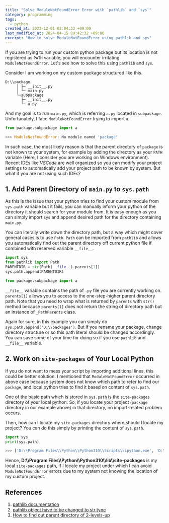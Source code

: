 ```yaml
---
title: "Solve ModuleNotFoundError Error with `pathlib` and `sys`"
category: programming
tags:
  - python
created_at: 2023-12-01 02:04:33 +09:00
last_modified_at: 2024-04-15 09:42:32 +09:00
excerpt: "How to solve ModuleNotFoundError using pathlib and sys"
---
```


If you are trying to run your custom python package but its location is not registered as `PATH` variable, you will encounter irritating `ModuleNotFoundError`.  Let's see how to solve this using `pathlib` and `sys`.

Consider I am working on my custom package structured like this.

```
D:\\package
     │ ├─ __init__.py
     │ └─ main.py
     └─subpackage
       ├─ __init__.py
       └─ a.py
```

And my goal is to run `main.py`, which is referring `a.py` located in `subpackage`.  Unfortunately, I face `ModuleNotFoundError` trying to import `a`.

```python
from package.subpackage import a

>>> ModuleNotFoundError: No module named 'package'
```

In such case, the most likely reason is that the parent directory of `package` is not known to your system, for example by adding the directory as your `PATH` variable (Here, I consider you are working on Windows environment).  Recent IDEs like *VSCode* are well organized so you can modify your project settings to automatically add your project path to be known by system.  But what if you are not using such IDEs?

## 1. Add Parent Directory of `main.py` to `sys.path`

As this is the issue that your python tries to find your custom module from `sys.path` variable but it fails, you can manually inform your python of the directory it should search for your module from.  It is easy enough as you can simply import `sys` and append desired path for the directory containing `main.py`.

You can literally write down the directory path, but a way which might cover general cases is to use `Path`.  `Path` can be imported from `pathlib` and allows you automatically find out the parent directory off current python file if combined with reserved variable `__file__`.

```python
import sys
from pathlib import Path
PARENTDIR = str(Path(__file__).parents[1])
sys.path.append(PARENTDIR)

from package.subpackage import a
```

`__file__` variable contains the path of `.py` file you are currently working on.  `parents[1]` allows you to access to the one-step-higher parent directory path.  Note that you need to wrap what is returned by `parents` with `str()` method because `parents[1]` does not return the string of directory path but an instance of `_PathParents` class.

Again for sure, in this example you can simply do `sys.path.append('D:\\packages')`.  But if you rename your package, change directory structure or so this path literal should be changed accordingly.  You can save some of your time for doing so if you use `pathlib` and `__file__` variable.

## 2. Work on `site-packages` of Your Local Python

If you do not want to mess your script by importing additional lines, this could be better solution.  I mentioned that `ModuleNotFoundError` occurred in above case because system does not know which path to refer to find our `package`, and local python tries to find it based on content of `sys.path`.

One of the basic path which is stored in `sys.path` is the `site-packages` directory of your local python.  So, if you locate your project (`package` directory in our example above) in that directory, no import-related problem occurs.

Then, how can I locate my `site-packages` directory where should I locate my project?  You can do this simply by printing the content of `sys.path`.

```python
import sys
print(sys.path)

>>> ['D:\\Program Files\\Python\\Python310\\Scripts\\ipython.exe', 'D:\\Program Files\\Python\\Python310\\python310.zip', 'D:\\Program Files\\Python\\Python310\\DLLs', 'D:\\Program Files\\Python\\Python310\\lib', 'D:\\Program Files\\Python\\Python310', '', 'D:\\Program Files\\Python\\Python310\\lib\\site-packages']
```

Hence, **D:\\\Program Files\\\Python\\\Python310\\\lib\\\site-packages** is my local `site-packages` path, if I locate my project under which I can avoid `ModuleNotFoundError` errors due to my system not knowing the location of my custum project.

## References
1. [pathlib documentation](https://docs.python.org/ko/3/library/pathlib.html)
2. [pathlib object have to be changed to str type](https://stackoverflow.com/questions/44315815/python-pathlib-path-object-not-converting-to-string)
3. [How to find out parent directory of 2-levels-up](https://stackoverflow.com/questions/27844088/python-get-directory-two-levels-up)